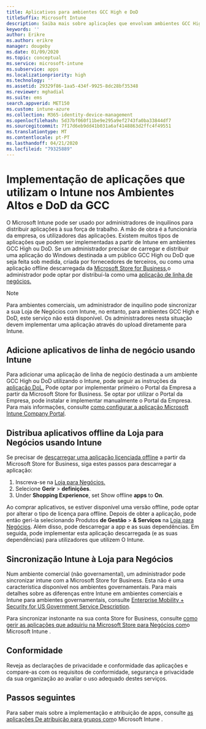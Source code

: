 ```yaml
---
title: Aplicativos para ambientes GCC High e DoD
titleSuffix: Microsoft Intune
description: Saiba mais sobre aplicações que envolvam ambientes GCC High e DoD usando o Microsoft Intune.
keywords: ''
author: Erikre
ms.author: erikre
manager: dougeby
ms.date: 01/09/2020
ms.topic: conceptual
ms.service: microsoft-intune
ms.subservice: apps
ms.localizationpriority: high
ms.technology: ''
ms.assetid: 29329f86-1aa5-434f-9925-8dc28bf35348
ms.reviewer: mghadial
ms.suite: ems
search.appverid: MET150
ms.custom: intune-azure
ms.collection: M365-identity-device-management
ms.openlocfilehash: 5d37bf060f11be9e295a9ef2743fa0ba33844df7
ms.sourcegitcommit: 7f17d6eb9dd41b031a6af4148863d2ffc4f49551
ms.translationtype: MT
ms.contentlocale: pt-PT
ms.lasthandoff: 04/21/2020
ms.locfileid: "79325889"
---
```

# <a name="deploying-apps-using-intune-on-the-gcc-high-and-dod-environments"></a>Implementação de aplicações que utilizam o Intune nos Ambientes Altos e DoD da GCC 

O Microsoft Intune pode ser usado por administradores de inquilinos para distribuir aplicações à sua força de trabalho. A mão de obra é a funcionária da empresa, os utilizadores das aplicações. Existem muitos tipos de aplicações que podem ser implementadas a partir de Intune em ambientes GCC High ou DoD. Se um administrador precisar de carregar e distribuir uma aplicação do Windows destinada a um público GCC High ou DoD que seja feita sob medida, criada por fornecedores de terceiros, ou como uma aplicação offline descarregada da [Microsoft Store for Business,](https://businessstore.microsoft.com/store)o administrador pode optar por distribuí-la como uma [aplicação de linha de negócios.](apps-add.md#app-types-in-microsoft-intune)  

> [!NOTE]
> Para ambientes comerciais, um administrador de inquilino pode sincronizar a sua Loja de Negócios com Intune, no entanto, para ambientes GCC High e DoD, este serviço não está disponível. Os administradores nesta situação devem implementar uma aplicação através do upload diretamente para Intune.  

## <a name="add-line-of-business-apps-using-intune"></a>Adicione aplicativos de linha de negócio usando Intune 

Para adicionar uma aplicação de linha de negócio destinada a um ambiente GCC High ou DoD utilizando o Intune, pode seguir as instruções da [aplicação DoL.](lob-apps-windows.md) Pode optar por implementar primeiro o Portal da Empresa a partir da Microsoft Store for Business. Se optar por utilizar o Portal da Empresa, pode instalar e implementar manualmente o Portal da Empresa. Para mais informações, consulte [como configurar a aplicação Microsoft Intune Company Portal](company-portal-app.md). 

## <a name="distribute-offline-apps-from-the-store-for-business-using-intune"></a>Distribua aplicativos offline da Loja para Negócios usando Intune  

Se precisar de [descarregar uma aplicação licenciada offline](https://docs.microsoft.com/microsoft-store/distribute-offline-apps#download-an-offline-licensed-app) a partir da Microsoft Store for Business, siga estes passos para descarregar a aplicação: 

1. Inscreva-se na [Loja para Negócios.](https://businessstore.microsoft.com/)
2. Selecione **Gerir** > **definições**.
3. Under **Shopping Experience**, set Show offline **apps** to **On**.

Ao comprar aplicativos, se estiver disponível uma versão offline, pode optar por alterar o tipo de licença para offline. Depois de obter a aplicação, pode então geri-la selecionando Produtos **de Gestão** > **& Serviços** na [Loja para Negócios](https://businessstore.microsoft.com/). Além disso, pode descarregar a app e as suas dependências. Em seguida, pode implementar esta aplicação descarregada (e as suas dependências) para utilizadores que utilizem O Intune.  

## <a name="syncing-intune-to-the-store-for-business"></a>Sincronização Intune à Loja para Negócios 

Num ambiente comercial (não governamental), um administrador pode sincronizar intune com a Microsoft Store for Business. Esta não é uma característica disponível nos ambientes governamentais. Para mais detalhes sobre as diferenças entre Intune em ambientes comerciais e Intune para ambientes governamentais, consulte [Enterprise Mobility + Security for US Government Service Description](https://docs.microsoft.com/enterprise-mobility-security/solutions/ems-govt-service-description).  

Para sincronizar instonante na sua conta Store for Business, consulte [como gerir as aplicações que adquiriu na Microsoft Store para Negócios com](windows-store-for-business.md)o Microsoft Intune .  

## <a name="compliance"></a>Conformidade 

Reveja as declarações de privacidade e conformidade das aplicações e compare-as com os requisitos de conformidade, segurança e privacidade da sua organização ao avaliar o uso adequado destes serviços.   

## <a name="next-steps"></a>Passos seguintes

Para saber mais sobre a implementação e atribuição de apps, consulte [as aplicações De atribuição para grupos com](apps-deploy.md)o Microsoft Intune .

 
